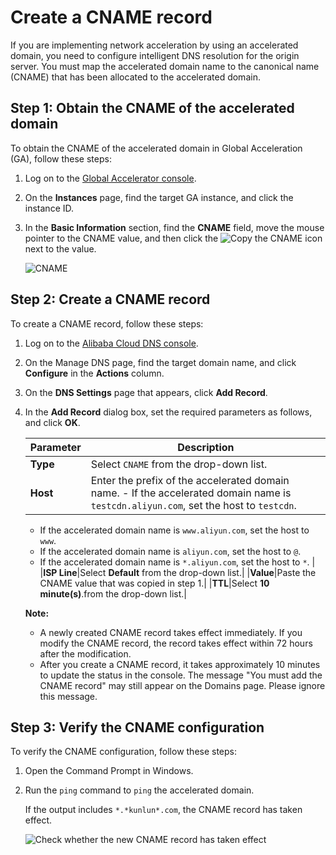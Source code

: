 # Create a CNAME record

If you are implementing network acceleration by using an accelerated domain, you need to configure intelligent DNS resolution for the origin server. You must map the accelerated domain name to the canonical name \(CNAME\) that has been allocated to the accelerated domain.

## Step 1: Obtain the CNAME of the accelerated domain

To obtain the CNAME of the accelerated domain in Global Acceleration \(GA\), follow these steps:

1.  Log on to the [Global Accelerator console](https://ga.console.aliyun.com/list).

2.  On the **Instances** page, find the target GA instance, and click the instance ID.

3.  In the **Basic Information** section, find the **CNAME** field, move the mouse pointer to the CNAME value, and then click the ![Copy the CNAME](https://static-aliyun-doc.oss-accelerate.aliyuncs.com/assets/img/en-US/7423839951/p76499.png) icon next to the value.

    ![CNAME](https://static-aliyun-doc.oss-accelerate.aliyuncs.com/assets/img/en-US/7423839951/p83352.png)


## Step 2: Create a CNAME record

To create a CNAME record, follow these steps:

1.  Log on to the [Alibaba Cloud DNS console](https://dns.console.aliyun.com/#/dns/domainList).

2.  On the Manage DNS page, find the target domain name, and click **Configure** in the **Actions** column.

3.  On the **DNS Settings** page that appears, click **Add Record**.

4.  In the **Add Record** dialog box, set the required parameters as follows, and click **OK**.

    |Parameter|Description|
    |---------|-----------|
    |**Type**|Select `CNAME` from the drop-down list.|
    |**Host**|Enter the prefix of the accelerated domain name.     -   If the accelerated domain name is `testcdn.aliyun.com`, set the host to `testcdn`.
    -   If the accelerated domain name is `www.aliyun.com`, set the host to `www`.
    -   If the accelerated domain name is `aliyun.com`, set the host to `@`.
    -   If the accelerated domain name is `*.aliyun.com`, set the host to `*`. |
    |**ISP Line**|Select **Default** from the drop-down list.|
    |**Value**|Paste the CNAME value that was copied in step 1.|
    |**TTL**|Select **10 minute\(s\)**.from the drop-down list.|

    **Note:**

    -   A newly created CNAME record takes effect immediately. If you modify the CNAME record, the record takes effect within 72 hours after the modification.
    -   After you create a CNAME record, it takes approximately 10 minutes to update the status in the console. The message "You must add the CNAME record" may still appear on the Domains page. Please ignore this message.

## Step 3: Verify the CNAME configuration

To verify the CNAME configuration, follow these steps:

1.  Open the Command Prompt in Windows.

2.  Run the `ping` command to `ping` the accelerated domain.

    If the output includes `*.*kunlun*.com`, the CNAME record has taken effect.

    ![Check whether the new CNAME record has taken effect](https://static-aliyun-doc.oss-accelerate.aliyuncs.com/assets/img/en-US/7423839951/p66693.png)


